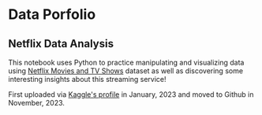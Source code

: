 # Data Porfolio

## Netflix Data Analysis
This notebook uses Python to practice manipulating and visualizing data using [Netflix Movies and TV Shows](https://www.kaggle.com/datasets/shivamb/netflix-shows) dataset as well as discovering some interesting insights about this streaming service!

First uploaded via [Kaggle's profile](https://www.kaggle.com/code/minhkhanh/python-netflix-data-analysis-visualization) in January, 2023 and moved to Github in November, 2023.
